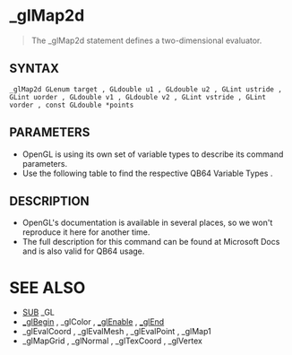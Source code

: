 # _glMap2d
> The _glMap2d statement defines a two-dimensional evaluator.

## SYNTAX
`_glMap2d GLenum target , GLdouble u1 , GLdouble u2 , GLint ustride , GLint uorder , GLdouble v1 , GLdouble v2 , GLint vstride , GLint vorder , const GLdouble *points`

## PARAMETERS
* OpenGL is using its own set of variable types to describe its command parameters.
* Use the following table to find the respective QB64 Variable Types .


## DESCRIPTION
* OpenGL's documentation is available in several places, so we won't reproduce it here for another time.
* The full description for this command can be found at Microsoft Docs and is also valid for QB64 usage.


# SEE ALSO
* [SUB](SUB.md) _GL
* [_glBegin](_glBegin.md) , _glColor , [_glEnable](_glEnable.md) , [_glEnd](_glEnd.md)
* _glEvalCoord , _glEvalMesh , _glEvalPoint , _glMap1
* _glMapGrid , _glNormal , _glTexCoord , _glVertex

